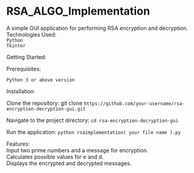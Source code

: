 # RSA_ALGO_Implementation   

A simple GUI application for performing RSA encryption and decryption.   
Technologies Used:   
```Python```   
```Tkinter```

Getting Started: 

Prerequisites: 

```Python 3 or above version```

Installation: 

Clone the repository: git clone ```https://github.com/your-username/rsa-encryption-decryption-gui.git```

Navigate to the project directory: ```cd rsa-encryption-decryption-gui```

Run the application: ```python rsaimplementation( your file name ).py```

Features:   
Input two prime numbers and a message for encryption.   
Calculates possible values for e and d.   
Displays the encrypted and decrypted messages.   


